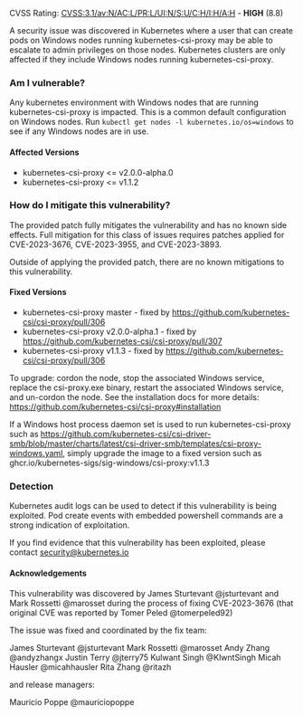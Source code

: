 CVSS Rating: [CVSS:3.1/av:N/AC:L/PR:L/UI:N/S:U/C:H/I:H/A:H](https://www.first.org/cvss/calculator/3.1#CVSS:3.1/AV:N/AC:L/PR:L/UI:N/S:U/C:H/I:H/A:H) - **HIGH** (8.8)

A security issue was discovered in Kubernetes where a user that can create pods on Windows nodes running kubernetes-csi-proxy may be able to escalate to admin privileges on those nodes. Kubernetes clusters are only affected if they include Windows nodes running kubernetes-csi-proxy.

### Am I vulnerable?

Any kubernetes environment with Windows nodes that are running kubernetes-csi-proxy is impacted.  This is a common default configuration on Windows nodes.  Run `kubectl get nodes -l kubernetes.io/os=windows` to see if any Windows nodes are in use.

#### Affected Versions

- kubernetes-csi-proxy <= v2.0.0-alpha.0
- kubernetes-csi-proxy <= v1.1.2

### How do I mitigate this vulnerability?

The provided patch fully mitigates the vulnerability and has no known side effects.  Full mitigation for this class of issues requires patches applied for CVE-2023-3676, CVE-2023-3955, and CVE-2023-3893.

Outside of applying the provided patch, there are no known mitigations to this vulnerability.

#### Fixed Versions

- kubernetes-csi-proxy master - fixed by https://github.com/kubernetes-csi/csi-proxy/pull/306
- kubernetes-csi-proxy v2.0.0-alpha.1 - fixed by https://github.com/kubernetes-csi/csi-proxy/pull/307
- kubernetes-csi-proxy v1.1.3 - fixed by https://github.com/kubernetes-csi/csi-proxy/pull/306

To upgrade: cordon the node, stop the associated Windows service, replace the csi-proxy.exe binary, restart the associated Windows service, and un-cordon the node.  See the installation docs for more details: https://github.com/kubernetes-csi/csi-proxy#installation

If a Windows host process daemon set is used to run kubernetes-csi-proxy such as https://github.com/kubernetes-csi/csi-driver-smb/blob/master/charts/latest/csi-driver-smb/templates/csi-proxy-windows.yaml, simply upgrade the image to a fixed version such as ghcr.io/kubernetes-sigs/sig-windows/csi-proxy:v1.1.3

### Detection

Kubernetes audit logs can be used to detect if this vulnerability is being exploited. Pod create events with embedded powershell commands are a strong indication of exploitation.

If you find evidence that this vulnerability has been exploited, please contact security@kubernetes.io

#### Acknowledgements

This vulnerability was discovered by James Sturtevant @jsturtevant and Mark Rossetti @marosset during the process of fixing CVE-2023-3676 (that original CVE was reported by Tomer Peled @tomerpeled92)

The issue was fixed and coordinated by the fix team: 

James Sturtevant @jsturtevant
Mark Rossetti @marosset
Andy Zhang @andyzhangx
Justin Terry @jterry75
Kulwant Singh @KlwntSingh
Micah Hausler @micahhausler
Rita Zhang @ritazh

and release managers:

Mauricio Poppe @mauriciopoppe